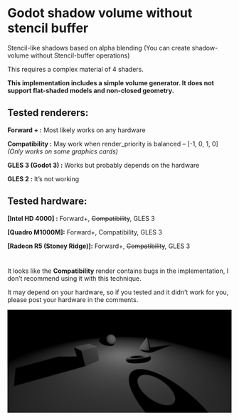 # Godot shadow volume without stencil buffer

Stencil-like shadows based on alpha blending (You can create shadow-volume without Stencil-buffer operations)

This requires a complex material of 4 shaders.

**This implementation includes a simple volume generator. It does not support flat-shaded models and non-closed geometry.**

## **Tested renderers:**

  **Forward + :** Most likely works on any hardware
  
  **Compatibility :** May work when render_priority is balanced – [-1, 0, 1, 0] *(Only works on some graphics cards)*
  
  **GLES 3 (Godot 3) :** Works but probably depends on the hardware
  
  **GLES 2 :** It’s not working

## **Tested hardware:**

  **[Intel HD 4000] :** Forward+, ~~Compatibility~~, GLES 3
  
  **[Quadro M1000M]:** Forward+, Compatibility, GLES 3
  
  **[Radeon R5 (Stoney Ridge)]:** Forward+, ~~Compatibility~~, GLES 3
  
# 
It looks like the **Compatibility** render contains bugs in the implementation, I don’t recommend using it with this technique.

It may depend on your hardware, so if you tested and it didn’t work for you, please post your hardware in the comments.

![preview](preview.png)

